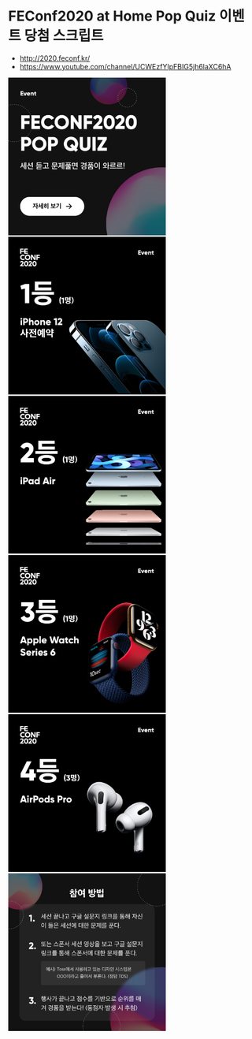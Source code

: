 # FEConf2020 at Home Pop Quiz 이벤트 당첨 스크립트

- http://2020.feconf.kr/
- https://www.youtube.com/channel/UCWEzfYIpFBIG5jh6laXC6hA

<img src="./static/images/popquiz_1.png" width="320px" />
<img src="./static/images/popquiz_2.png" width="320px" />
<img src="./static/images/popquiz_3.png" width="320px" />
<img src="./static/images/popquiz_4.png" width="320px" />
<img src="./static/images/popquiz_5.png" width="320px" />
<img src="./static/images/popquiz_6.png" width="320px" />
